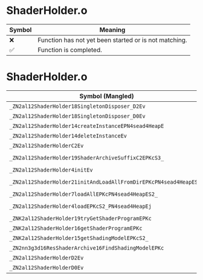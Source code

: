 # ShaderHolder.o
| Symbol | Meaning 
| ------------- | ------------- 
| :x: | Function has not yet been started or is not matching. 
| :white_check_mark: | Function is completed. 


# ShaderHolder.o
| Symbol (Mangled) | Symbol (Demangled) | Decompiled? |
| ------------- |  ------------- | ------------- |
| `_ZN2al12ShaderHolder18SingletonDisposer_D2Ev` | `al::ShaderHolder::SingletonDisposer_::~SingletonDisposer_()` | :white_check_mark: |
| `_ZN2al12ShaderHolder18SingletonDisposer_D0Ev` | `al::ShaderHolder::SingletonDisposer_::~SingletonDisposer_()` | :white_check_mark: |
| `_ZN2al12ShaderHolder14createInstanceEPN4sead4HeapE` | `al::ShaderHolder::createInstance(sead::Heap *)` | :white_check_mark: |
| `_ZN2al12ShaderHolder14deleteInstanceEv` | `al::ShaderHolder::deleteInstance(void)` | :white_check_mark: |
| `_ZN2al12ShaderHolderC2Ev` | `al::ShaderHolder::ShaderHolder(void)` | :white_check_mark: |
| `_ZN2al12ShaderHolder19ShaderArchiveSuffixC2EPKcS3_` | `al::ShaderHolder::ShaderArchiveSuffix::ShaderArchiveSuffix(char const*,char const*)` | :white_check_mark: |
| `_ZN2al12ShaderHolder4initEv` | `al::ShaderHolder::init(void)` | :white_check_mark: |
| `_ZN2al12ShaderHolder21initAndLoadAllFromDirEPKcPN4sead4HeapES5_` | `al::ShaderHolder::initAndLoadAllFromDir(char const*,sead::Heap *,sead::Heap *)` | :white_check_mark: |
| `_ZN2al12ShaderHolder7loadAllEPKcPN4sead4HeapES2_` | `al::ShaderHolder::loadAll(char const*,sead::Heap *,char const*)` | :white_check_mark: |
| `_ZN2al12ShaderHolder4loadEPKcS2_PN4sead4HeapEj` | `al::ShaderHolder::load(char const*,char const*,sead::Heap *,unsigned int)` | :white_check_mark: |
| `_ZNK2al12ShaderHolder19tryGetShaderProgramEPKc` | `al::ShaderHolder::tryGetShaderProgram(char const*)const` | :white_check_mark: |
| `_ZNK2al12ShaderHolder16getShaderProgramEPKc` | `al::ShaderHolder::getShaderProgram(char const*)const` | :white_check_mark: |
| `_ZNK2al12ShaderHolder15getShadingModelEPKcS2_` | `al::ShaderHolder::getShadingModel(char const*,char const*)const` | :white_check_mark: |
| `_ZN2nn3g3d16ResShaderArchive16FindShadingModelEPKc` | `nn::g3d::ResShaderArchive::FindShadingModel(char const*)` | :white_check_mark: |
| `_ZN2al12ShaderHolderD2Ev` | `al::ShaderHolder::~ShaderHolder()` | :white_check_mark: |
| `_ZN2al12ShaderHolderD0Ev` | `al::ShaderHolder::~ShaderHolder()` | :white_check_mark: |
